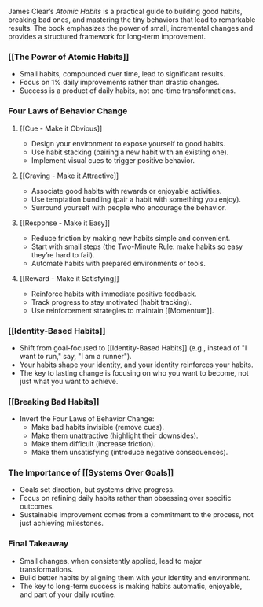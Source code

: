 James Clear’s _Atomic Habits_ is a practical guide to building good habits, breaking bad ones, and mastering the tiny behaviors that lead to remarkable results. The book emphasizes the power of small, incremental changes and provides a structured framework for long-term improvement.

### [[The Power of Atomic Habits]]

- Small habits, compounded over time, lead to significant results.
- Focus on 1% daily improvements rather than drastic changes.
- Success is a product of daily habits, not one-time transformations.

### Four Laws of Behavior Change

1. [[Cue - Make it Obvious]]
    
    - Design your environment to expose yourself to good habits.
    - Use habit stacking (pairing a new habit with an existing one).
    - Implement visual cues to trigger positive behavior.
2. [[Craving - Make it Attractive]]
    
    - Associate good habits with rewards or enjoyable activities.
    - Use temptation bundling (pair a habit with something you enjoy).
    - Surround yourself with people who encourage the behavior.
3. [[Response - Make it Easy]]
    
    - Reduce friction by making new habits simple and convenient.
    - Start with small steps (the Two-Minute Rule: make habits so easy they’re hard to fail).
    - Automate habits with prepared environments or tools.
4. [[Reward - Make it Satisfying]]
    
    - Reinforce habits with immediate positive feedback.
    - Track progress to stay motivated (habit tracking).
    - Use reinforcement strategies to maintain [[Momentum]].

### [[Identity-Based Habits]]

- Shift from goal-focused to [[Identity-Based Habits]] (e.g., instead of "I want to run," say, "I am a runner").
- Your habits shape your identity, and your identity reinforces your habits.
- The key to lasting change is focusing on who you want to become, not just what you want to achieve.

### [[Breaking Bad Habits]]

- Invert the Four Laws of Behavior Change:
    - Make bad habits invisible (remove cues).
    - Make them unattractive (highlight their downsides).
    - Make them difficult (increase friction).
    - Make them unsatisfying (introduce negative consequences).

### The Importance of [[Systems Over Goals]]

- Goals set direction, but systems drive progress.
- Focus on refining daily habits rather than obsessing over specific outcomes.
- Sustainable improvement comes from a commitment to the process, not just achieving milestones.

### Final Takeaway

- Small changes, when consistently applied, lead to major transformations.
- Build better habits by aligning them with your identity and environment.
- The key to long-term success is making habits automatic, enjoyable, and part of your daily routine.